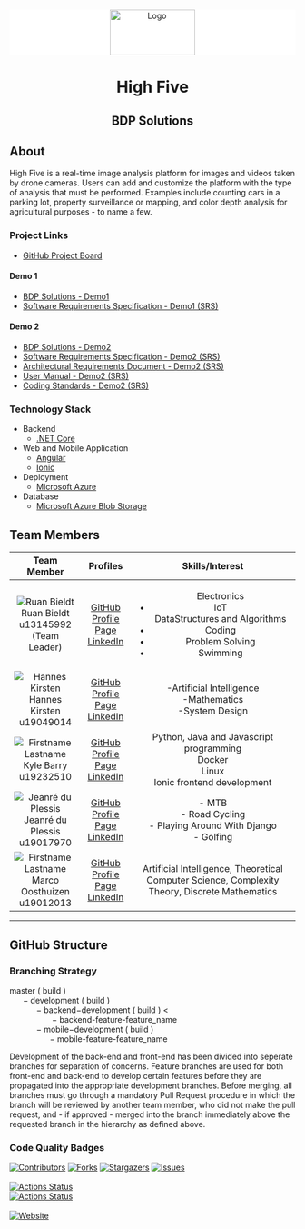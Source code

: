 
<!-- PROJECT SHIELDS -->
<!--
*** I'm using markdown "reference style" links for readability.
*** Reference links are enclosed in brackets [ ] instead of parentheses ( ).
*** See the bottom of this document for the declaration of the reference variables
*** for contributors-url, forks-url, etc. This is an optional, concise syntax you may use.
*** https://www.markdownguide.org/basic-syntax/#reference-style-links
-->

<!-- PROJECT LOGO -->


<br />
<div style="background: #ffffff">
<p align="center">
  <a href="https://github.com/COS301-SE-2021/High-Five">
    <img src="https://www.agilebridge.co.za/wp-content/uploads/2019/04/logo-head.png" alt="Logo" width="150" height="80">
  </a>
</div>
<h1 align="center">High Five</h1>
<h2 align="center">BDP Solutions</h2>





[comment]: <> (<!-- TABLE OF CONTENTS -->)

[comment]: <> (<details open="open">)

[comment]: <> (  <summary><h2 style="display: inline-block">Table of Contents</h2></summary>)

[comment]: <> (  <ol>)

[comment]: <> (    <li>)

[comment]: <> (      <a href="#about-the-project">About The Project</a>)

[comment]: <> (      <ul>)

[comment]: <> (        <li><a href="#built-with">Built With</a></li>)

[comment]: <> (      </ul>)

[comment]: <> (    </li>)

[comment]: <> (    <li>)

[comment]: <> (      <a href="#getting-started">Getting Started</a>)

[comment]: <> (      <ul>)

[comment]: <> (        <li><a href="#prerequisites">Prerequisites</a></li>)

[comment]: <> (        <li><a href="#installation">Installation</a></li>)

[comment]: <> (      </ul>)

[comment]: <> (    </li>)

[comment]: <> (    <li><a href="#usage">Usage</a></li>)

[comment]: <> (    <li><a href="#roadmap">Roadmap</a></li>)

[comment]: <> (    <li><a href="#contributing">Contributing</a></li>)

[comment]: <> (    <li><a href="#license">License</a></li>)

[comment]: <> (    <li><a href="#contact">Contact</a></li>)

[comment]: <> (    <li><a href="#acknowledgements">Acknowledgements</a></li>)

[comment]: <> (  </ol>)

[comment]: <> (</details>)



<!-- ABOUT THE PROJECT -->
## About

High Five is a real-time image analysis platform for images and videos taken by drone cameras. Users can add and customize the platform with the type of analysis that must be performed. Examples include counting cars in a parking lot, property surveillance or mapping, and color depth analysis for agricultural purposes - to name a few.

### Project Links
* []()[GitHub Project Board](https://github.com/COS301-SE-2021/High-Five/projects/1)

#### Demo 1
* []()[BDP Solutions - Demo1](https://drive.google.com/file/d/1eK1aoB-zd5L3d2GkG10BPtbhP_gGUUHX/view?usp=sharing)
* []()[Software Requirements Specification - Demo1 (SRS)](https://drive.google.com/file/d/1BYFmZhJphzAOLJm7mU-x7vVI2vvxT8V4/view?usp=sharing)

#### Demo 2
* []()[BDP Solutions - Demo2](https://drive.google.com/file/d/1eK1aoB-zd5L3d2GkG10BPtbhP_gGUUHX/view?usp=sharing)
* []()[Software Requirements Specification - Demo2 (SRS)](https://drive.google.com/file/d/1pA2TqDQkoDK0Kvq6weMCwAaWwQO4EX78/view?usp=sharing)
* []()[Architectural Requirements Document - Demo2 (SRS)](https://drive.google.com/file/d/1BYFmZhJphzAOLJm7mU-x7vVI2vvxT8V4/view?usp=sharing)
* []()[User Manual - Demo2 (SRS)](https://drive.google.com/file/d/1pA2TqDQkoDK0Kvq6weMCwAaWwQO4EX78/view?usp=sharing)
* []()[Coding Standards - Demo2 (SRS)](https://drive.google.com/file/d/1tvIkCgz74yAf9RBsicJtToGem8FsMj5i/view?usp=sharing)



### Technology Stack
* []()Backend
    * []()[.NET Core](https://dotnet.microsoft.com/download)
* []()Web and Mobile Application
  * []()[Angular](https://angular.io/)
  * []()[Ionic](https://ionicframework.com/)
* []()Deployment
  * []()[Microsoft Azure](https://azure.microsoft.com/en-us/)
* []()Database
  * []()[Microsoft Azure Blob Storage](https://azure.microsoft.com/en-us/services/storage/blobs/)

## Team Members

| **Team Member** | **Profiles** | **Skills/Interest** 
| :-----: | :-----: | :-----: |  
| ![Ruan Bieldt](https://media-exp1.licdn.com/dms/image/C5603AQE9cfut8cq9Xw/profile-displayphoto-shrink_200_200/0/1617882468520?e=1624492800&v=beta&t=k51kjWqwab9nIQnd3AxnhpOTVN6gsYmDcTm2s-v7tBs "Ruan Bieldt") <br/> Ruan Bieldt <br/> u13145992 <br/> (Team Leader) | [GitHub](https://github.com/ruan-bieldt) <br/> [Profile Page](https://ruan-bieldt.github.io/) <br/> [LinkedIn](https://www.linkedin.com/in/ruan-bieldt-9473ab91/) <br/> | <ul>Electronics<li>IoT</li>DataStructures and Algorithms<li>Coding</li><li>Problem Solving</li><li>Swimming</li></ul> |
| ![Hannes Kirsten](https://media-exp1.licdn.com/dms/image/C4D03AQHm-LyvastazQ/profile-displayphoto-shrink_200_200/0/1619127993907?e=1628121600&v=beta&t=vXTsVSzCSSZpE9wlICpK_5pSZu-vIxuu4Xg9Hn4i5hY "Hannes Kirsten") <br/> Hannes Kirsten <br/> u19049014 | [GitHub](https://github.com/NJHKirsten) <br/> [Profile Page](https://njhkirsten.github.io/) <br/> [LinkedIn](https://www.linkedin.com/in/nicolaas-kirsten-362a7020b/) <br/> | -Artificial Intelligence<br/>-Mathematics<br/>-System Design |
| ![Firstname Lastname](https://media-exp1.licdn.com/dms/image/C5603AQE55Xwc59w5xg/profile-displayphoto-shrink_200_200/0/1548346645069?e=1628121600&v=beta&t=1XSvyk2OLGvT3qe10dRgh9RX-h3anHLf6pWSBm-5Doo "Kyle Barry") <br/> Kyle Barry <br/> u19232510 | [GitHub](https://github.com/darthcerellius) <br/> [Profile Page](https://newideassolutions.com) <br/> [LinkedIn](https://www.linkedin.com/in/kyle-barry-886237179/) <br/> | Python, Java and Javascript programming <br> Docker <br> Linux <br> Ionic frontend development|
| ![Jeanré du Plessis](https://media-exp1.licdn.com/dms/image/C4D03AQH0JfygrUsB6A/profile-displayphoto-shrink_200_200/0/1571296535690?e=1628121600&v=beta&t=0hq_3qBvVLCF_5rVeMiHtJMzmJJjPeXghWa_66YD9Go "Jeanré du Plessis") <br/> Jeanré du Plessis <br/> u19017970 <br/>| [GitHub](https://github.com/JayXD-2K) <br/> [Profile Page](https://jayxd-2k.github.io/)  <br/> [LinkedIn](https://www.linkedin.com/in/jdp2k/) <br/> | - MTB <br/> - Road Cycling <br/> - Playing Around With Django <br/> - Golfing <br/> |
| ![Firstname Lastname](https://media-exp1.licdn.com/dms/image/C4D03AQGC-ldtLJjoow/profile-displayphoto-shrink_200_200/0/1618479763493?e=1623888000&v=beta&t=WVhTWbYzzf_wrM30LllQCd7zzSq-_wekgdbfFQIfCcQ "Marco Oosthuizen") <br/> Marco Oosthuizen <br/> u19012013 | [GitHub](https://github.com/Marco-Oosthuizen) <br/> [Profile Page](https://marco-oosthuizen.github.io/) <br/> [LinkedIn](https://www.linkedin.com/in/marco-oosthuizen-369b9320b/) <br/> | Artificial Intelligence, Theoretical Computer Science, Complexity Theory, Discrete Mathematics |

---

## GitHub Structure

### Branching Strategy

master ( build )
</br>
&nbsp;&nbsp;&nbsp;&nbsp;&nbsp;&nbsp;− development ( build )
</br>
&nbsp;&nbsp;&nbsp;&nbsp;&nbsp;&nbsp;&nbsp;&nbsp;&nbsp;&nbsp;&nbsp;&nbsp;− backend−development ( build )
<
</br>
&nbsp;&nbsp;&nbsp;&nbsp;&nbsp;&nbsp;&nbsp;&nbsp;&nbsp;&nbsp;&nbsp;&nbsp;&nbsp;&nbsp;&nbsp;&nbsp;&nbsp;&nbsp;&nbsp;− backend-feature-feature_name
</br>
&nbsp;&nbsp;&nbsp;&nbsp;&nbsp;&nbsp;&nbsp;&nbsp;&nbsp;&nbsp;&nbsp;&nbsp;− mobile−development ( build )
</br>
&nbsp;&nbsp;&nbsp;&nbsp;&nbsp;&nbsp;&nbsp;&nbsp;&nbsp;&nbsp;&nbsp;&nbsp;&nbsp;&nbsp;&nbsp;&nbsp;&nbsp;&nbsp;− mobile-feature-feature_name

Development of the back-end and front-end has been divided into seperate branches for separation
of concerns. Feature branches are used for both front-end and back-end to develop certain features before they are propagated into the appropriate development branches. Before merging, all branches must go through a mandatory Pull Request procedure in which the branch will be reviewed by another team member, who did not make the pull request, and - if approved - merged into the branch immediately above the requested branch in the hierarchy as defined above.

### Code Quality Badges
[![Contributors][contributors-shield]][contributors-url]
[![Forks][forks-shield]][forks-url]
[![Stargazers][stars-shield]][stars-url]
[![Issues][issues-shield]][issues-url]<br><br>
[![Actions Status](https://github.com/COS301-SE-2021/High-Five/workflows/Ionic%20Build/badge.svg)](https://github.com/COS301-SE-2021/High-Five/actions/workflows/ionic.yml)
<br>
[![Actions Status](https://github.com/COS301-SE-2021/High-Five/workflows/.NET%20Core%20Build/badge.svg)](https://github.com/COS301-SE-2021/High-Five/actions/workflows/aspnet.yml)
<br>
<br>
[![Website](https://img.shields.io/website?url=https%3A%2F%2Fdiscord.com%2Fchannels%2F841566124087705620%2F841566124087705625%2F848982894759641118)](https://high5app.azurewebsites.net/)
<br>
<!-- MARKDOWN LINKS & IMAGES -->
<!-- https://www.markdownguide.org/basic-syntax/#reference-style-links -->
[contributors-shield]: https://img.shields.io/github/contributors/COS301-SE-2021/High-Five.svg?style=for-the-badge
[contributors-url]: https://github.com/COS301-SE-2021/High-Five/graphs/contributors
[forks-shield]: https://img.shields.io/github/forks/COS301-SE-2021/High-Five.svg?style=for-the-badge
[forks-url]: https://github.com/COS301-SE-2021/High-Five/network/members
[stars-shield]: https://img.shields.io/github/stars/COS301-SE-2021/High-Five.svg?style=for-the-badge
[stars-url]: https://github.com/COS301-SE-2021/High-Five/stargazers
[issues-shield]: https://img.shields.io/github/issues/COS301-SE-2021/High-Five.svg?style=for-the-badge
[issues-url]: hhttps://github.com/COS301-SE-2021/High-Five/issues
[license-shield]: https://img.shields.io/github/license/COS301-SE-2021/High-Five.svg?style=for-the-badge
[license-url]: https://github.com/COS301-SE-2021/High-Five/blob/master/LICENSE.txt
[linkedin-shield]: https://img.shields.io/badge/-LinkedIn-black.svg?style=for-the-badge&logo=linkedin&colorB=555
[linkedin-url]: https://linkedin.com/in/github_username
